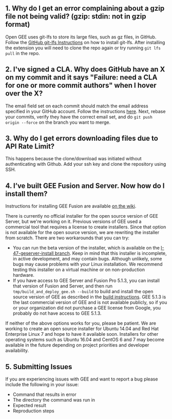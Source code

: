 ## 1. Why do I get an error complaining about a gzip file not being valid? (gzip: stdin: not in gzip format)
Open GEE uses git-lfs to store its large files, such as gz files, in GitHub. Follow the [GitHub git-lfs Instructions](https://git-lfs.github.com/) on how to install git-lfs. After installing the extension you will need to clone the repo again or try running `git lfs pull` in the repo.
## 2. I've signed a CLA. Why does GitHub have an X on my commit and it says "Failure: need a CLA for one or more commit authors" when I hover over the X?
The email field set on each commit should match the email address specified in your GitHub account. Follow the instructions [here](https://help.github.com/articles/setting-your-email-in-git/). Next, rebase your commits, verify they have the correct email set, and do `git push origin --force` on the branch you want to merge.

## 3. Why do I get errors downloading files due to API Rate Limit?
This happens because the clone/download was initiated without authenticating with Github. Add your ssh key and clone the repository using SSH.

## 4. I’ve built GEE Fusion and Server. Now how do I install them?
Instructions for installing GEE Fusion are available [on the wiki](https://github.com/google/earthenterprise/wiki/Installing-Fusion).

There is currently no official installer for the open source version of GEE Server, but we're working on it. Previous versions of GEE used a commercial tool that requires a license to create installers. Since that option is not available for the open source version, we are rewriting the installer from scratch.  There are two workarounds that you can try:

 - You can run the beta version of the installer, which is available on the [I-47-geserver-install branch](https://github.com/tst-ccamp/earthenterprise/tree/I-47-geserver-install).  Keep in mind that this installer is incomplete, in active development, and may contain bugs. Although unlikely, some bugs may cause problems with your Linux installation. We recommend testing this installer on a virtual machine or on non-production hardware.
 - If you have access to GEE Server and Fusion Pro 5.1.3, you can install that version of Fusion and Server, and then run ``tmp/build_and_deploy_gee.sh --build`` to build and install the open source version of GEE as described in the [build instructions](https://github.com/google/earthenterprise/wiki/Build-Instructions#build-and-deploy-if-you-have-access-to-the-513-installer). GEE 5.1.3 is the last commercial version of GEE and is not available publicly, so if you or your organization did not purchase a GEE license from Google, you probably do not have access to GEE 5.1.3.

If neither of the above options works for you, please be patient.  We are working to create an open source installer for Ubuntu 14.04 and Red Hat Enterprise Linux 7 and hope to have it available soon.  Installers for other operating systems such as Ubuntu 16.04 and CentOS 6 and 7 may become available in the future depending on project priorities and developer availability.

## 5. Submitting Issues
If you are experiencing issues with GEE and want to report a bug please include the following in your issue:
* Command that results in error
* The directory the command was run in
* Expected result
* Reproduction steps